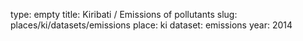 type: empty
title: Kiribati / Emissions of pollutants
slug: places/ki/datasets/emissions
place: ki
dataset: emissions
year: 2014
